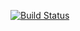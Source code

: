 [![Build Status](https://travis-ci.org/ashokdudhade/yaml-parser.svg?branch=master)](https://travis-ci.org/ashokdudhade/yaml-parser)